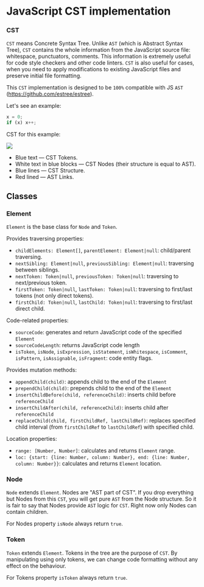# JavaScript CST implementation

### CST

`CST` means Concrete Syntax Tree. Unlike `AST` (which is Abstract Syntax Tree), `CST` contains the whole information
from the JavaScript source file: whitespace, punctuators, comments. This information is extremely useful for
code style checkers and other code linters. `CST` is also useful for cases, when you need to apply modifications
to existing JavaScript files and preserve initial file formatting.

This `CST` implementation is designed to be `100%` compatible with JS `AST` (https://github.com/estree/estree).

Let's see an example:

```js
x = 0;
if (x) x++;
```

CST for this example:

![](https://raw.githubusercontent.com/mdevils/cst/master/docs/cst-example.png)

* Blue text — CST Tokens.
* White text in blue blocks — CST Nodes (their structure is equal to AST).
* Blue lines — CST Structure.
* Red lined — AST Links.

## Classes

### Element

`Element` is the base class for `Node` and `Token`.

Provides traversing properties:

* `childElements: Element[]`, `parentElement: Element|null`: child/parent traversing.
* `nextSibling: Element|null`, `previousSibling: Element|null`: traversing between siblings.
* `nextToken: Token|null`, `previousToken: Token|null`: traversing to next/previous token.
* `firstToken: Token|null`, `lastToken: Token|null`: traversing to first/last tokens (not only direct tokens).
* `firstChild: Token|null`, `lastChild: Token|null`: traversing to first/last direct child.

Code-related properties:

* `sourceCode`: generates and return JavaScript code of the specified `Element`
* `sourceCodeLength`: returns JavaScript code length
* `isToken`, `isNode`, `isExpression`, `isStatement`, `isWhitespace`, `isComment`, `isPattern`, `isAssignable`,
  `isFragment`: code entity flags.

Provides mutation methods:

* `appendChild(child)`: appends child to the end of the `Element`
* `prependChild(child)`: prepends child to the end of the `Element`
* `insertChildBefore(child, referenceChild)`: inserts child before `referenceChild`
* `insertChildAfter(child, referenceChild)`: inserts child after `referenceChild`
* `replaceChild(child, firstChildRef, lastChildRef)`: replaces specified child interval (from `firstChildRef` to
  `lastChildRef`) with specified child.

Location properties:

* `range: [Number, Number]`: calculates and returns `Element` range.
* `loc: {start: {line: Number, column: Number}, end: {line: Number, column: Number}}`: calculates and returns
  `Element` location.

### Node

`Node` extends `Element`. Nodes are "AST part of CST". If you drop everything but Nodes from this `CST`, you will
get pure `AST` from the Node structure. So it is fair to say that Nodes provide `AST` logic for `CST`. Right now
only Nodes can contain children.

For Nodes property `isNode` always return `true`.

### Token

`Token` extends `Element`. Tokens in the tree are the purpose of `CST`. By manipulating using only tokens,
we can change code formatting without any effect on the behaviour.

For Tokens property `isToken` always return `true`.

